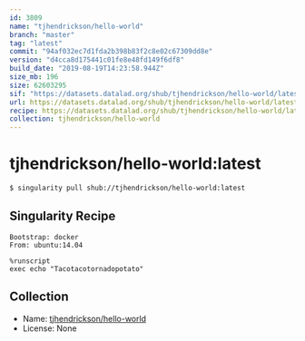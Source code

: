 ```yaml
---
id: 3809
name: "tjhendrickson/hello-world"
branch: "master"
tag: "latest"
commit: "94af032ec7d1fda2b398b83f2c8e02c67309dd8e"
version: "d4cca8d175441c01fe8e48fd149f6df8"
build_date: "2019-08-19T14:23:58.944Z"
size_mb: 196
size: 62603295
sif: "https://datasets.datalad.org/shub/tjhendrickson/hello-world/latest/2019-08-19-94af032e-d4cca8d1/d4cca8d175441c01fe8e48fd149f6df8.simg"
url: https://datasets.datalad.org/shub/tjhendrickson/hello-world/latest/2019-08-19-94af032e-d4cca8d1/
recipe: https://datasets.datalad.org/shub/tjhendrickson/hello-world/latest/2019-08-19-94af032e-d4cca8d1/Singularity
collection: tjhendrickson/hello-world
---
```


# tjhendrickson/hello-world:latest

```bash
$ singularity pull shub://tjhendrickson/hello-world:latest
```

## Singularity Recipe

```singularity
Bootstrap: docker
From: ubuntu:14.04

%runscript
exec echo "Tacotacotornadopotato"
```

## Collection

 - Name: [tjhendrickson/hello-world](https://github.com/tjhendrickson/hello-world)
 - License: None

